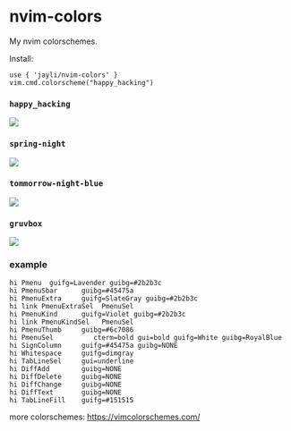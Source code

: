 # nvim-colors

My nvim colorschemes.

Install:

```vim
use { 'jayli/nvim-colors' }
vim.cmd.colorscheme("happy_hacking")
```

### `happy_hacking`

![](https://github.com/jayli/nvim-colors/assets/188244/cb1319b8-4767-4c7b-84c8-174db350c00d)

### `spring-night`

![](https://github.com/jayli/nvim-colors/assets/188244/9975a4bd-07e5-4bed-9cbc-873ee2bb9a08)


### `tommorrow-night-blue`

![](https://github.com/jayli/nvim-colors/assets/188244/1727bdc0-4994-430d-bed2-4c6573da816a)

### `gruvbox`

![](https://github.com/jayli/nvim-colors/assets/188244/ed2bc0f2-91a8-4cfc-b95c-34a08cdc2e61)

### example

```
hi Pmenu  guifg=Lavender guibg=#2b2b3c
hi PmenuSbar      guibg=#45475a
hi PmenuExtra     guifg=SlateGray guibg=#2b2b3c
hi link PmenuExtraSel  PmenuSel
hi PmenuKind      guifg=Violet guibg=#2b2b3c
hi link PmenuKindSel   PmenuSel
hi PmenuThumb     guibg=#6c7086
hi PmenuSel          cterm=bold gui=bold guifg=White guibg=RoyalBlue
hi SignColumn     guifg=#45475a guibg=NONE
hi Whitespace     guifg=dimgray
hi TabLineSel     gui=underline
hi DiffAdd        guibg=NONE
hi DiffDelete     guibg=NONE
hi DiffChange     guibg=NONE
hi DiffText       guibg=NONE
hi TabLineFill    guifg=#151515
```

more colorschemes: <https://vimcolorschemes.com/>
